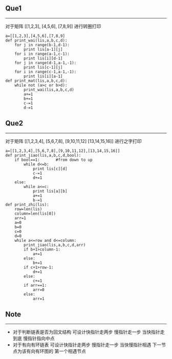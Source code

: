 ## Que1
---
对于矩阵
[[1,2,3],
[4,5,6],
[7,8,9]]
进行转圈打印

```
a=[[1,2,3],[4,5,6],[7,8,9]
def print_wai(lis,a,b,c,d):
    for j in range(b-1,d-1):
        print lis[a-1][j]
    for i in range(a-1,c-1):
        print lis[i][d-1]
    for j in range(d-1,a-1,-1):
        print lis[c-1][j]
    for i in range(c-1,a-1,-1):
        print lis[i][a-1]
def print_mat(lis,a,b,c,d):
    while not (a>c or b>d):
        print_wai(lis,a,b,c,d)
        a+=1
        b+=1
        c-=1
        d-=1
```

## Que2
---
对于矩阵
[[1,2,3,4],
[5,6,7,8],
[9,10,11,12]
[13,14,15,16]]
进行之字打印
```
a=[[1,2,3,4],[5,6,7,8],[9,10,11,12],[13,14,15,16]]
def print_jiao(lis,a,b,c,d,bool):
    if bool==1:       #from down to up
        while d<=b:
            print lis[c][d]
            c-=1
            d+=1
    else:
        while a<=c:
            print lis[a][b]
            a+=1
            b-=1
def print_zhi(lis):
    row=len(lis)
    column=len(lis[0])
    arr=1
    a=0
    b=0
    c=0
    d=0
    while a<=row and d<=column:
        print_jiao(lis,a,b,c,d,arr)
        if b+1>column-1:
            a+=1
        else:
            b+=1
        if c+1>row-1:
            d+=1
        else:
            c+=1
        if arr==1:
            arr=0
        else:
            arr=1
```
## Note
---
- 对于判断链表是否为回文结构 可设计快指针走两步 慢指针走一步 当快指针走到底 慢指针指向中点
- 对于有向有环链表 可设计快指针走两步 慢指针走一步 当快慢指针相遇 下一节点为该有向有环图的 第一个相遇节点 